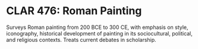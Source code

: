 # CLAR 476: Roman Painting

Surveys Roman painting from 200 BCE to 300 CE, with emphasis on style, iconography, historical development of painting in its sociocultural, political, and religious contexts. Treats current debates in scholarship.